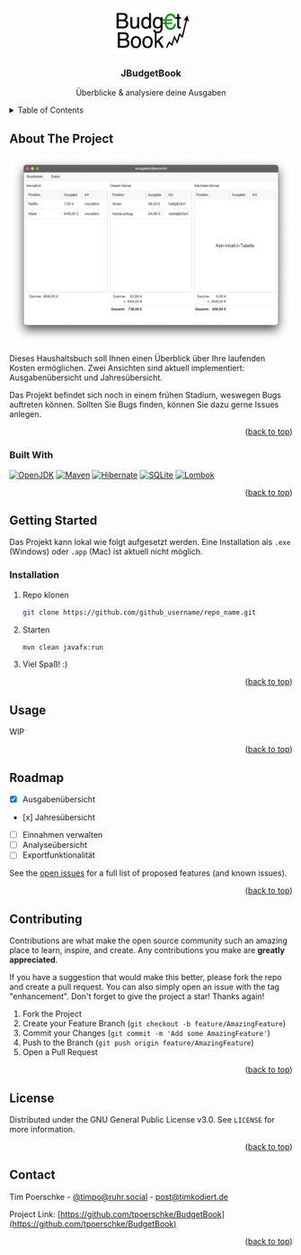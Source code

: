 <!-- Improved compatibility of back to top link: See: https://github.com/othneildrew/Best-README-Template/pull/73 -->
<a name="readme-top"></a>

<!-- PROJECT SHIELDS -->
<!--
*** I'm using markdown "reference style" links for readability.
*** Reference links are enclosed in brackets [ ] instead of parentheses ( ).
*** See the bottom of this document for the declaration of the reference variables
*** for contributors-url, forks-url, etc. This is an optional, concise syntax you may use.
*** https://www.markdownguide.org/basic-syntax/#reference-style-links
-->
<!--
[![Contributors][contributors-shield]][contributors-url]
[![Forks][forks-shield]][forks-url]
[![Stargazers][stars-shield]][stars-url]
[![Issues][issues-shield]][issues-url]
[![MIT License][license-shield]][license-url]
[![LinkedIn][linkedin-shield]][linkedin-url]
-->


<!-- PROJECT LOGO -->
<br />
<div align="center">
  <a href="https://github.com/github_username/repo_name">
    <img src="images/logo.png" alt="Logo" width="140" height="80">
  </a>

<h3 align="center">JBudgetBook</h3>

  <p align="center">
    Überblicke & analysiere deine Ausgaben
    <!--
    <br />
    <a href="https://github.com/github_username/repo_name"><strong>Explore the docs »</strong></a>
    <br />
    <br />
    <a href="https://github.com/github_username/repo_name">View Demo</a>
    ·
    <a href="https://github.com/github_username/repo_name/issues">Report Bug</a>
    ·
    <a href="https://github.com/github_username/repo_name/issues">Request Feature</a>
    -->
  </p>
</div>



<!-- TABLE OF CONTENTS -->
<details>
  <summary>Table of Contents</summary>
  <ol>
    <li>
      <a href="#about-the-project">About The Project</a>
      <ul>
        <li><a href="#built-with">Built With</a></li>
      </ul>
    </li>
    <li>
      <a href="#getting-started">Getting Started</a>
      <ul>
        <!--<li><a href="#prerequisites">Prerequisites</a></li>-->
        <li><a href="#installation">Installation</a></li>
      </ul>
    </li>
    <li><a href="#usage">Usage</a></li>
    <li><a href="#roadmap">Roadmap</a></li>
    <li><a href="#contributing">Contributing</a></li>
    <li><a href="#license">License</a></li>
    <li><a href="#contact">Contact</a></li>
    <!--<li><a href="#acknowledgments">Acknowledgments</a></li>-->
  </ol>
</details>



<!-- ABOUT THE PROJECT -->
## About The Project

[![JBudgetBook-MainView][product-screenshot]](https://github.com/tpoerschke/BudgetBook)

Dieses Haushaltsbuch soll Ihnen einen Überblick über Ihre laufenden Kosten ermöglichen. Zwei Ansichten sind aktuell implementiert: Ausgabenübersicht und Jahresübersicht.  

Das Projekt befindet sich noch in einem frühen Stadium, weswegen Bugs auftreten können. Sollten Sie Bugs finden, können Sie dazu gerne Issues anlegen.

<p align="right">(<a href="#readme-top">back to top</a>)</p>



### Built With

[![OpenJDK][OpenJDK-shield]][OpenJDK-url]
[![Maven][Maven-shield]][Maven-url]
[![Hibernate][Hibernate-shield]][Hibernate-url]
[![SQLite][SQLite-shield]][SQLite-url]
[![Lombok][Lombok-shield]][Lombok-url]


<p align="right">(<a href="#readme-top">back to top</a>)</p>



<!-- GETTING STARTED -->
## Getting Started

Das Projekt kann lokal wie folgt aufgesetzt werden. Eine Installation als `.exe` (Windows) oder `.app` (Mac) ist aktuell nicht möglich.

### Installation

1. Repo klonen
   ```sh
   git clone https://github.com/github_username/repo_name.git
   ```
2. Starten
   ```sh
   mvn clean javafx:run
   ```
3. Viel Spaß! :)

<p align="right">(<a href="#readme-top">back to top</a>)</p>



<!-- USAGE EXAMPLES -->
## Usage

WIP

<p align="right">(<a href="#readme-top">back to top</a>)</p>



<!-- ROADMAP -->
## Roadmap

- [x] Ausgabenübersicht
- [x] Jahresübersicht
- [ ] Einnahmen verwalten
- [ ] Analyseübersicht
- [ ] Exportfunktionalität

See the [open issues](https://github.com/github_username/repo_name/issues) for a full list of proposed features (and known issues).

<p align="right">(<a href="#readme-top">back to top</a>)</p>



<!-- CONTRIBUTING -->
## Contributing

Contributions are what make the open source community such an amazing place to learn, inspire, and create. Any contributions you make are **greatly appreciated**.

If you have a suggestion that would make this better, please fork the repo and create a pull request. You can also simply open an issue with the tag "enhancement".
Don't forget to give the project a star! Thanks again!

1. Fork the Project
2. Create your Feature Branch (`git checkout -b feature/AmazingFeature`)
3. Commit your Changes (`git commit -m 'Add some AmazingFeature'`)
4. Push to the Branch (`git push origin feature/AmazingFeature`)
5. Open a Pull Request

<p align="right">(<a href="#readme-top">back to top</a>)</p>



<!-- LICENSE -->
## License

Distributed under the GNU General Public License v3.0. See `LICENSE` for more information.

<p align="right">(<a href="#readme-top">back to top</a>)</p>



<!-- CONTACT -->
## Contact

Tim Poerschke - [@timpo@ruhr.social](https://ruhr.social/@timpo) - post@timkodiert.de

Project Link: [https://github.com/tpoerschke/BudgetBook](https://github.com/tpoerschke/BudgetBook)

<p align="right">(<a href="#readme-top">back to top</a>)</p>



<!-- ACKNOWLEDGMENTS -->
<!--
## Acknowledgments

* []()
* []()
* []()

<p align="right">(<a href="#readme-top">back to top</a>)</p>
-->


<!-- MARKDOWN LINKS & IMAGES -->
<!-- https://www.markdownguide.org/basic-syntax/#reference-style-links -->
[product-screenshot]: images/MainViewScreenshot.png

[OpenJDK-shield]: https://img.shields.io/badge/OpenJDK-222?style=for-the-badge&logo=OpenJDK
[OpenJDK-url]: https://aws.amazon.com/corretto/
[Maven-shield]: https://img.shields.io/badge/Maven-C71A36?style=for-the-badge&logo=Apache%20Maven
[Maven-url]: https://maven.apache.org/
[Hibernate-shield]: https://img.shields.io/badge/Hibernate-59666C?style=for-the-badge&logo=Hibernate
[Hibernate-url]: https://hibernate.org/
[SQLite-shield]: https://img.shields.io/badge/SQLite-003B57?style=for-the-badge&logo=SQlite
[SQLite-url]: https://www.sqlite.org/index.html
[Lombok-shield]: https://img.shields.io/badge/lombok-d9230f?style=for-the-badge
[Lombok-url]: https://projectlombok.org/
